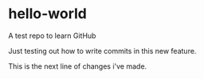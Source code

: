 # hello-world
A test repo to learn GitHub

Just testing out how to write commits in this new feature.

This is the next line of changes i've made.
